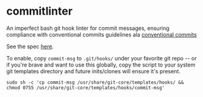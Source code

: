 # commitlinter

An imperfect bash git hook linter for commit messages, ensuring compliance with conventional commits guidelines ala [conventional commits](https://www.conventionalcommits.org/en/v1.0.0/)

See the spec [here](https://github.com/conventional-commits/conventionalcommits.org/blob/master/content/v1.0.0/index.md).

To enable, copy `commit-msg` to `.git/hooks/` under your favorite git repo -- or if you're brave and want to use this globally, copy the script to your system git templates directory and future inits/clones will ensure it's present.

`sudo sh -c 'cp commit-msg /usr/share/git-core/templates/hooks/ && chmod 0755 /usr/share/git-core/templates/hooks/commit-msg'`

